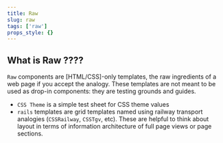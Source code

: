 ```yaml
---
title: Raw
slug: raw
tags: ['raw']
props_style: {}
---
```


## What is Raw ????

`Raw` components are [HTML/CSS]-only templates, the raw ingredients of a web page if you accept the analogy.
These templates are not meant to be used as drop-in components: they are testing grounds and guides.

- `CSS Theme` is a simple test sheet for CSS theme values
- `rails` templates are grid templates named using railway transport analogies (`CSSRailway`, `CSSTgv`, etc). These are helpful to think about layout in terms of information architecture of full page views or page sections.
